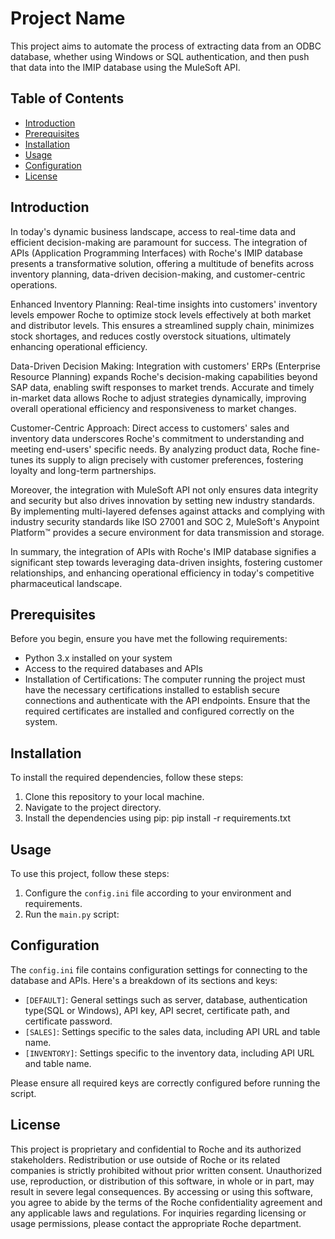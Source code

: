 # Project Name

This project aims to automate the process of extracting data from an ODBC database, whether using Windows or SQL authentication, and then push that data into the IMIP database using the MuleSoft API.


## Table of Contents

- [Introduction](#introduction)
- [Prerequisites](#prerequisites)
- [Installation](#installation)
- [Usage](#usage)
- [Configuration](#configuration)
- [License](#license)

## Introduction

In today's dynamic business landscape, access to real-time data and efficient decision-making are paramount for success. The integration of APIs (Application Programming Interfaces) with Roche's IMIP database presents a transformative solution, offering a multitude of benefits across inventory planning, data-driven decision-making, and customer-centric operations.

Enhanced Inventory Planning:
Real-time insights into customers' inventory levels empower Roche to optimize stock levels effectively at both market and distributor levels. This ensures a streamlined supply chain, minimizes stock shortages, and reduces costly overstock situations, ultimately enhancing operational efficiency.

Data-Driven Decision Making:
Integration with customers' ERPs (Enterprise Resource Planning) expands Roche's decision-making capabilities beyond SAP data, enabling swift responses to market trends. Accurate and timely in-market data allows Roche to adjust strategies dynamically, improving overall operational efficiency and responsiveness to market changes.

Customer-Centric Approach:
Direct access to customers' sales and inventory data underscores Roche's commitment to understanding and meeting end-users' specific needs. By analyzing product data, Roche fine-tunes its supply to align precisely with customer preferences, fostering loyalty and long-term partnerships.

Moreover, the integration with MuleSoft API not only ensures data integrity and security but also drives innovation by setting new industry standards. By implementing multi-layered defenses against attacks and complying with industry security standards like ISO 27001 and SOC 2, MuleSoft's Anypoint Platform™ provides a secure environment for data transmission and storage.

In summary, the integration of APIs with Roche's IMIP database signifies a significant step towards leveraging data-driven insights, fostering customer relationships, and enhancing operational efficiency in today's competitive pharmaceutical landscape.

## Prerequisites

Before you begin, ensure you have met the following requirements:
- Python 3.x installed on your system
- Access to the required databases and APIs
- Installation of Certifications: The computer running the project must have the necessary certifications installed to establish secure connections and authenticate with the API endpoints. Ensure that the required certificates are installed and configured correctly on the system.

## Installation

To install the required dependencies, follow these steps:

1. Clone this repository to your local machine.
2. Navigate to the project directory.
3. Install the dependencies using pip:
 pip install -r requirements.txt

## Usage

To use this project, follow these steps:

1. Configure the `config.ini` file according to your environment and requirements.
2. Run the `main.py` script:


## Configuration

The `config.ini` file contains configuration settings for connecting to the database and APIs. Here's a breakdown of its sections and keys:

- `[DEFAULT]`: General settings such as server, database, authentication type(SQL or Windows), API key, API secret, certificate path, and certificate password.
- `[SALES]`: Settings specific to the sales data, including API URL and table name.
- `[INVENTORY]`: Settings specific to the inventory data, including API URL and table name.

Please ensure all required keys are correctly configured before running the script.

## License

This project is proprietary and confidential to Roche and its authorized stakeholders. Redistribution or use outside of Roche or its related companies is strictly prohibited without prior written consent. Unauthorized use, reproduction, or distribution of this software, in whole or in part, may result in severe legal consequences. By accessing or using this software, you agree to abide by the terms of the Roche confidentiality agreement and any applicable laws and regulations. For inquiries regarding licensing or usage permissions, please contact the appropriate Roche department.


